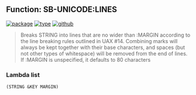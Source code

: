 ## Function: SB-UNICODE:LINES
[![package](https://img.shields.io/badge/Package-SB--UNICODE-5f9ea0.svg?style=social&colorA=999999)](../) [![type](https://img.shields.io/badge/Type-Function-5f9ea0.svg?style=social&colorA=999999)](../#function) [![github](https://img.shields.io/badge/GitHub-View_the_source-5f9ea0.svg?style=social&colorA=999999&logo=github)](https://github.com/sbcl/sbcl/blob/master/src/code/target-unicode.lisp/) 

> Breaks STRING into lines that are no wider than :MARGIN according to the
> line breaking rules outlined in UAX #14. Combining marks will always be kept
> together with their base characters, and spaces (but not other types of
> whitespace) will be removed from the end of lines. If :MARGIN is unspecified,
> it defaults to 80 characters

### Lambda list
```
(STRING &KEY MARGIN)
```
